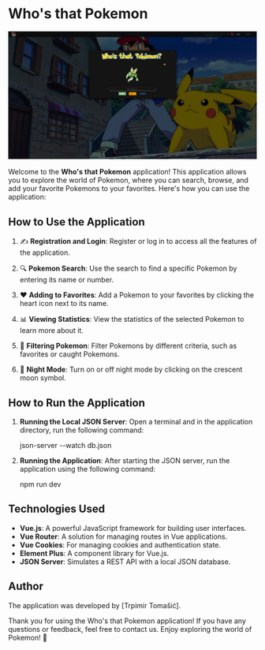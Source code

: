 # Who's that Pokemon

![Who's that Pokemon](./Who'sThatPokemon.png)

Welcome to the **Who's that Pokemon** application! This application allows you to explore the world of Pokemon, where you can search, browse, and add your favorite Pokemons to your favorites. Here's how you can use the application:

## How to Use the Application

1. ✍️ **Registration and Login**: Register or log in to access all the features of the application.

2. 🔍 **Pokemon Search**: Use the search to find a specific Pokemon by entering its name or number.

3. ❤ **Adding to Favorites**: Add a Pokemon to your favorites by clicking the heart icon next to its name.

4. 📊 **Viewing Statistics**: View the statistics of the selected Pokemon to learn more about it.

5. 📒 **Filtering Pokemon**: Filter Pokemons by different criteria, such as favorites or caught Pokemons.

6. 🌙 **Night Mode**: Turn on or off night mode by clicking on the crescent moon symbol.

## How to Run the Application

1. **Running the Local JSON Server**: Open a terminal and in the application directory, run the following command:

   json-server --watch db.json

3. **Running the Application**: After starting the JSON server, run the application using the following command:

   npm run dev

## Technologies Used

- **Vue.js**: A powerful JavaScript framework for building user interfaces.
- **Vue Router**: A solution for managing routes in Vue applications.
- **Vue Cookies**: For managing cookies and authentication state.
- **Element Plus**: A component library for Vue.js.
- **JSON Server**: Simulates a REST API with a local JSON database.

## Author

The application was developed by [Trpimir Tomašić].

Thank you for using the Who's that Pokemon application! If you have any questions or feedback, feel free to contact us. Enjoy exploring the world of Pokemon! 🌟


